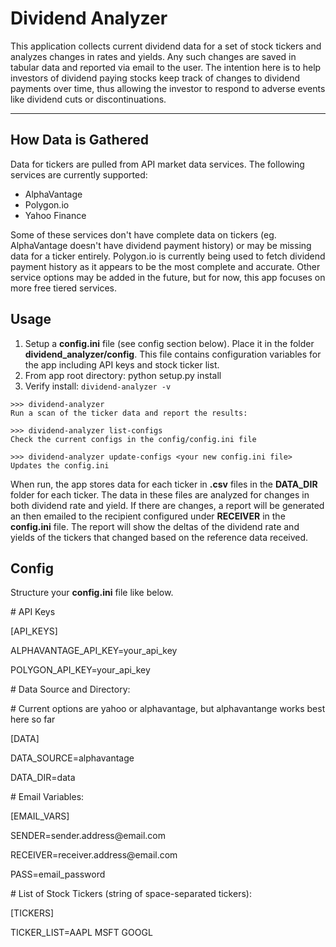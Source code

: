 # Dividend Analyzer

This application collects current dividend data for a set of stock tickers and analyzes changes in rates and yields. Any such changes are saved in tabular data and reported via email to the user. The intention here is to help investors of dividend paying stocks keep track of changes to dividend payments over time, thus allowing the investor to respond to adverse events like dividend cuts or discontinuations.

---------------

## How Data is Gathered

Data for tickers are pulled from API market data services. The following services are currently supported:
- AlphaVantage
- Polygon\.io
- Yahoo Finance

Some of these services don't have complete data on tickers (eg. AlphaVantage doesn't have dividend payment history) or may be missing data for a ticker entirely. Polygon\.io is currently being used to fetch dividend payment history as it appears to be the most complete and accurate. Other service options may be added in the future, but for now, this app focuses on more free tiered services.

## Usage

1. Setup a **config.ini** file (see config section below). Place it in the folder **dividend_analyzer/config**. This file contains configuration variables for the app including API keys and stock ticker list.
2. From app root directory: python setup.py install
3. Verify install: `dividend-analyzer -v`

```
>>> dividend-analyzer
Run a scan of the ticker data and report the results:

>>> dividend-analyzer list-configs
Check the current configs in the config/config.ini file

>>> dividend-analyzer update-configs <your new config.ini file>
Updates the config.ini

```
When run, the app stores data for each ticker in **.csv** files in the **DATA_DIR** folder for each ticker. The data in these files are analyzed for changes in both dividend rate and yield. If there are changes, a report will be generated an then emailed to the recipient configured under **RECEIVER** in the **config.ini** file. The report will show the deltas of the dividend rate and yields of the tickers that changed based on the reference data received.

## Config
Structure your **config.ini** file like below.

\# API Keys

[API_KEYS]

ALPHAVANTAGE_API_KEY=your_api_key

POLYGON_API_KEY=your_api_key

\# Data Source and Directory:

\# Current options are yahoo or alphavantage, but alphavantange works best here so far

[DATA]

DATA_SOURCE=alphavantage

DATA_DIR=data

\# Email Variables:

[EMAIL_VARS]

SENDER=sender.address\@email.com

RECEIVER=receiver.address\@email.com

PASS=email_password

\# List of Stock Tickers (string of space-separated tickers):

[TICKERS]

TICKER_LIST=AAPL MSFT GOOGL
